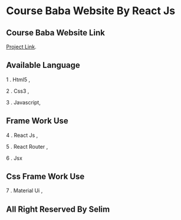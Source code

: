 # Course Baba Website By React Js

## Course Baba Website Link

[Project Link](https://course-baba-assignment-09.netlify.app/).

## Available Language

1 . Html5 ,

2 . Css3 ,

3 . Javascript,

## Frame Work Use

4 . React Js ,

5 . React Router ,

6 . Jsx

## Css Frame Work Use

7 . Material Ui ,

## All Right Reserved By Selim
